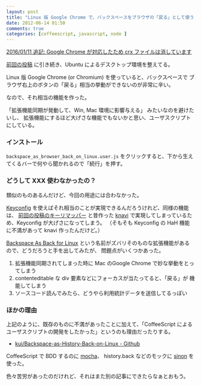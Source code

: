 ```yaml
---
layout: post
title: "Linux 版 Google Chrome で、バックスペースをブラウザの「戻る」として使う"
date: 2012-06-14 01:50
comments: true
categories: [coffeescript, javascript, node ]
---
```


<ins>2016/01/11 追記: Google Chrome が対応したため crx ファイルは消しています</ins>

[前回の投稿](/blog/2012/06/06/rbindkeys-configurable-key-remapper-in-ruby/)
に引き続き、Ubuntu によるデスクトップ環境を整えてる。

Linux 版 Google Chrome (or Chromium) を使っていると、バックスペースで
ブラウザ右上のボタンの「戻る」相当の挙動ができないのが非常に辛い。

なので、それ相当の機能を作った。

「拡張機能同期が発動して、Win, Mac 環境に影響与える」 みたいなのを避けたいし、
拡張機能にするほど大げさな機能でもないかと思い、ユーザスクリプトにしている。

### インストール

`backspace_as_browser_back_on_linux.user.js` をクリックすると、下から生えてくるバーで何やら聞かれるので「続行」を押す。

### どうして XXX 使わなかったの？

類似のものあるんだけど、今回の用途には合わなかった。

[Keyconfig](https://chrome.google.com/webstore/detail/okneonigbfnolfkmfgjmaeniipdjkgkl?hl=ja)
を使えばそれ相当のことが実現できるんだろうけれど、同様の機能は、
[前回の投稿のキーリマッパー](/blog/2012/06/06/rbindkeys-configurable-key-remapper-in-ruby/)
と昔作った [knavi](https://chrome.google.com/webstore/detail/pfcgnkljgjobpkbgcifmpnhglafhkifg)
で実現してしまっているため、Keyconfig が大げさになってしまう。
（そもそも Keyconfig の HaH 機能に不満があって knavi 作ったんだけど。）

[Backspace As Back for Linux](http://www.chromeextensions.org/appearance-functioning/backspace-as-back-for-linux-2/)
という名前がズバリそのものな拡張機能があるので、どうだろうと手を出してみたが、
問題点がいくつかあった。

1. 拡張機能同期されてしまった時に Mac のGoogle Chrome で妙な挙動をとってしまう
2. contenteditable な div 要素などにフォーカスが当たってると、「戻る」が
   機能してしまう
3. ソースコード読んでみたら、どうやら利用統計データを送信してるっぽい

### ほかの理由

上記のように、既存のものに不満があったことに加えて、「CoffeeScript による
ユーザスクリプトの開発をしたかった」というのも理由だったりする。

* [kui/Backspace-as-History-Back-on-Linux - Github](https://github.com/kui/Backspace-as-History-Back-on-Linux)

CoffeeScript で BDD するのに [mocha](http://visionmedia.github.com/mocha/)、
history.back などのモックに [sinon](http://sinonjs.org/) を使った。

色々苦労があったのだけれど、それはまた別の記事にできたらなぁとおもう。
